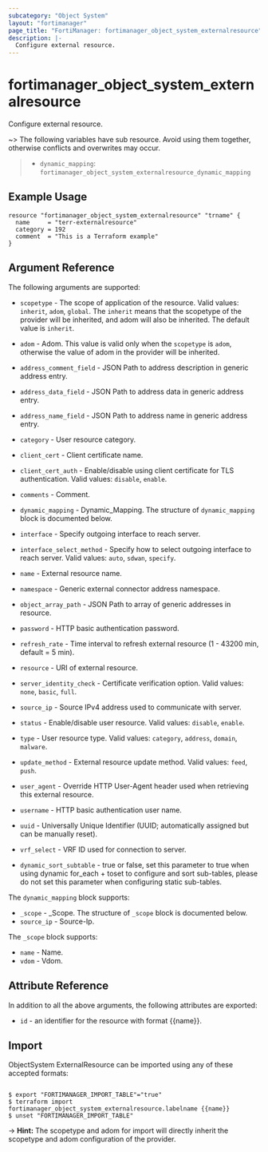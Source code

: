 ```yaml
---
subcategory: "Object System"
layout: "fortimanager"
page_title: "FortiManager: fortimanager_object_system_externalresource"
description: |-
  Configure external resource.
---
```


# fortimanager_object_system_externalresource
Configure external resource.

~> The following variables have sub resource. Avoid using them together, otherwise conflicts and overwrites may occur.
>- `dynamic_mapping`: `fortimanager_object_system_externalresource_dynamic_mapping`



## Example Usage

```hcl
resource "fortimanager_object_system_externalresource" "trname" {
  name     = "terr-externalresource"
  category = 192
  comment  = "This is a Terraform example"
}
```

## Argument Reference


The following arguments are supported:

* `scopetype` - The scope of application of the resource. Valid values: `inherit`, `adom`, `global`. The `inherit` means that the scopetype of the provider will be inherited, and adom will also be inherited. The default value is `inherit`.
* `adom` - Adom. This value is valid only when the `scopetype` is `adom`, otherwise the value of adom in the provider will be inherited.

* `address_comment_field` - JSON Path to address description in generic address entry.
* `address_data_field` - JSON Path to address data in generic address entry.
* `address_name_field` - JSON Path to address name in generic address entry.
* `category` - User resource category.
* `client_cert` - Client certificate name.
* `client_cert_auth` - Enable/disable using client certificate for TLS authentication. Valid values: `disable`, `enable`.

* `comments` - Comment.
* `dynamic_mapping` - Dynamic_Mapping. The structure of `dynamic_mapping` block is documented below.
* `interface` - Specify outgoing interface to reach server.
* `interface_select_method` - Specify how to select outgoing interface to reach server. Valid values: `auto`, `sdwan`, `specify`.

* `name` - External resource name.
* `namespace` - Generic external connector address namespace.
* `object_array_path` - JSON Path to array of generic addresses in resource.
* `password` - HTTP basic authentication password.
* `refresh_rate` - Time interval to refresh external resource (1 - 43200 min, default = 5 min).
* `resource` - URI of external resource.
* `server_identity_check` - Certificate verification option. Valid values: `none`, `basic`, `full`.

* `source_ip` - Source IPv4 address used to communicate with server.
* `status` - Enable/disable user resource. Valid values: `disable`, `enable`.

* `type` - User resource type. Valid values: `category`, `address`, `domain`, `malware`.

* `update_method` - External resource update method. Valid values: `feed`, `push`.

* `user_agent` - Override HTTP User-Agent header used when retrieving this external resource.
* `username` - HTTP basic authentication user name.
* `uuid` - Universally Unique Identifier (UUID; automatically assigned but can be manually reset).
* `vrf_select` - VRF ID used for connection to server.
* `dynamic_sort_subtable` - true or false, set this parameter to true when using dynamic for_each + toset to configure and sort sub-tables, please do not set this parameter when configuring static sub-tables.

The `dynamic_mapping` block supports:

* `_scope` - _Scope. The structure of `_scope` block is documented below.
* `source_ip` - Source-Ip.

The `_scope` block supports:

* `name` - Name.
* `vdom` - Vdom.


## Attribute Reference

In addition to all the above arguments, the following attributes are exported:
* `id` - an identifier for the resource with format {{name}}.

## Import

ObjectSystem ExternalResource can be imported using any of these accepted formats:
```

$ export "FORTIMANAGER_IMPORT_TABLE"="true"
$ terraform import fortimanager_object_system_externalresource.labelname {{name}}
$ unset "FORTIMANAGER_IMPORT_TABLE"
```
-> **Hint:** The scopetype and adom for import will directly inherit the scopetype and adom configuration of the provider.
